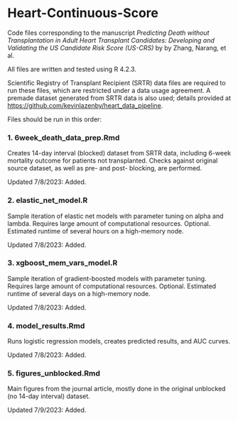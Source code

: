 # Heart-Continuous-Score

Code files corresponding to the manuscript *Predicting Death without Transplantation in Adult Heart Transplant Candidates: Developing and Validating the US Candidate Risk Score (US-CRS)* by by Zhang, Narang, et al.

All files are written and tested using R 4.2.3. 

Scientific Registry of Transplant Recipient (SRTR) data files are required to run these files, which are restricted under a data usage agreement. 
A premade dataset generated from SRTR data is also used; details provided at https://github.com/kevinlazenby/heart_data_pipeline.

Files should be run in this order:

### 1. 6week_death_data_prep.Rmd

Creates 14-day interval (blocked) dataset from SRTR data, including 6-week mortality outcome for patients not transplanted. Checks against original source dataset, as well as pre- and post- blocking, are performed.

Updated 7/8/2023: Added.


### 2. elastic_net_model.R

Sample iteration of elastic net models with parameter tuning on alpha and lambda. Requires large amount of computational resources. Optional.
Estimated runtime of several hours on a high-memory node.

Updated 7/8/2023: Added.   


### 3. xgboost_mem_vars_model.R

Sample iteration of gradient-boosted models with parameter tuning. Requires large amount of computational resources. Optional.
Estimated runtime of several days on a high-memory node.

Updated 7/8/2023: Added.   



### 4. model_results.Rmd

Runs logistic regression models, creates predicted results, and AUC curves. 

Updated 7/8/2023: Added.   



### 5. figures_unblocked.Rmd

Main figures from the journal article, mostly done in the original unblocked (no 14-day interval) dataset. 

Updated 7/9/2023: Added.   
